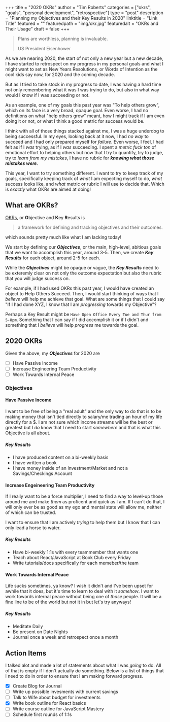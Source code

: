 +++
title = "2020 OKRs"
author = "Tim Roberts"
categories = ["okrs", "goals", "personal development", "retrospective"]
type = "post"
description = "Planning my Objectives and their Key Results in 2020"
linktitle = "Link Title"
featured = ""
featuredpath = "img/okr.jpg"
featuredalt = "OKRs and Their Usage"
draft = false
+++

> Plans are worthless, planning is invaluable.
>
> US President Eisenhower

As we are nearing 2020, the start of not only a new year but a new decade, I have started to retrospect
on my progress in my personal goals and what I might want to set as New Years Resolutions, or Words of Intention
as the cool kids say now, for 2020 and the coming decade. 

But as I tried to take stock in my progress to date, I was having a hard time not only remembering what
it was I was trying to do, but also in what way would I know if I was succeeding or not.

As an example, one of my goals this past year was "To help others grow", which on its face is a very broad,
opaque goal. Even worse, I had no definitions on what "help others grow" meant, how I might track if I am
even doing it or not, or what I think a good metric for success would be.

I think with all of those things stacked against me, I was a huge underdog to being successful. In my eyes,
looking back at it now, I had _no way_ to succeed and I had only prepared myself for _failure_. Even worse,
I feel, I had felt as if I _was_ trying, as if I _was_ succeeding. I spent a _metric fuck ton_ of emotional
effort to helping others but now that I try to quantify, try to judge, try to _learn from my mistakes_,
I have no rubric for _**knowing what those mistakes were**_.

This year, I want to try something different. I want to try to keep track of my goals, specifically keeping
track of _what_ I am expecting myself to do, _what_ success looks like, and _what_ metric or rubric I will use
to decide that. Which is _exactly_ what OKRs are aimed at doing!

## What are OKRs?

[OKRs](https://en.wikipedia.org/wiki/OKR), or **O**bjective and **K**ey **R**esults is

>  a framework for defining and tracking objectives and their outcomes. 

which sounds pretty much like what I am lacking today!

We start by defining our _**Objectives**_, or the main, high-level, abitious goals that we want to
accomplish this year, around 3-5. Then, we create _**Key Results**_ for each object, around 2-5 for each.

While the _**Objectives**_ might be opaque or vague, the _**Key Results**_ need to be exteremly clear
on not only the outcome expectation but also the rubric that you will judge success on.

For example, if I had used OKRs this past year, I would have created an object to Help Others Succeed.
Then, I would start thinking of ways that I _believe_ will help me achieve that goal. What are some things
that I could say "If I had done XYZ, I know that I am _progressing_ towards my Objective"?

Perhaps a Key Result might be `Have Open Office Every Tue and Thur from 5-8pm`. Something that I can
say if I did accomplish it or if I didn't and something that I _believe_ will help _progress_ me towards
the goal.


## 2020 OKRs

Given the above, my _**Objectives**_ for 2020 are

- [ ] Have Passive Income
- [ ] Increase Engineering Team Productivity
- [ ] Work Towards Internal Peace

### Objectives

#### Have Passive Income

I want to be free of being a "real adult" and the only way to do that is to be making
money that isn't tied directly to salary/me trading an hour of my life directly for a $.
I am not sure which income streams will be the best or greatest but I _do_ know that I
need to start _somewhere_ and that is what this Objective is all about.

##### Key Results

- I have produced content on a bi-weekly basis
- I have written a book
- I have money inside of an Investment/Market and not a Savings/Checkings Account


#### Increase Engeineering Team Productivity

If I really want to be a force multiplier, I need to find a way to level-up those around
me and make _them_ as proficent and quick as I am. If I can't do that, I will only ever be
as good as my ego and mental state will allow me, neither of which can be trusted.

I want to ensure that I am actively _trying_ to help them but I know that I can only lead
a horse to water.

##### Key Results

- Have bi-weekly 1:1s with every teammember that wants one
- Teach about React/JavaScript at Book Club every Friday
- Write tutorials/docs specifically for each memeber/the team


#### Work Towards Internal Peace

Life sucks sometimes, ya know? I wish it didn't and I've been upset for awhile that it does,
but it's time to learn to deal with it _somehow_. I want to work towards internal peace without
being one of _those_ people. It will be a fine line to be of the world but not it in but let's
try anyways!

##### Key Results

- Meditate Daily
- Be present on Date Nights
- Journal once a week and retrospect once a month

## Action Items

I talked alot and made a lot of statements about what I was _going_ to do. All of that is empty
if I don't actually _do_ something. Below is a list of things that I need to do in order to
ensure that I am making forward progress.

- [x] Create Blog for Journal
- [ ] Write up possible invesments with current savings
- [ ] Talk to Wife about budget for investments
- [x] Write book outline for React basics
- [ ] Write course outline for JavaScript Mastery
- [ ] Schedule first rounds of 1:1s